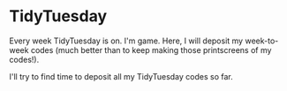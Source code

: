 # TidyTuesday
Every week TidyTuesday is on. I'm game.
Here, I will deposit my week-to-week codes (much better than to keep making those printscreens of my codes!).

I'll try to find time to deposit all my TidyTuesday codes so far.

